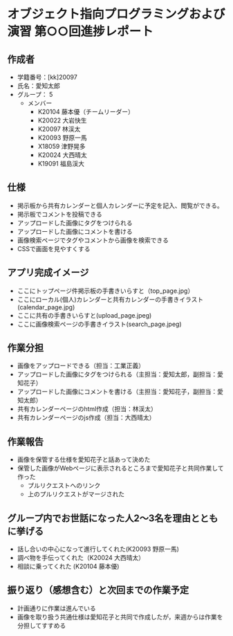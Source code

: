 # オブジェクト指向プログラミングおよび演習 第○○回進捗レポート

## 作成者
- 学籍番号：[kk]20097
- 氏名：愛知太郎
- グループ： 5
    - メンバー
        - K20104 藤本優（チームリーダー）
        - K20022 大岩快生
        - K20097 林渓太
        - K20093 野原一馬
        - X18059 津野晃多
        - K20024 大西晴太
        - K19091 福島渓大

## 仕様
- 掲示板から共有カレンダーと個人カレンダーに予定を記入、閲覧ができる。
- 掲示板でコメントを投稿できる
- アップロードした画像にタグをつけられる
- アップロードした画像にコメントを書ける
- 画像検索ページでタグやコメントから画像を検索できる
- CSSで画面を見やすくする

## アプリ完成イメージ
- ここにトップページ件掲示板の手書きいらすと（top_page.jpg）
- ここにローカル(個人)カレンダーと共有カレンダーの手書きイラスト(calendar_page.jpg)
- ここに共有の手書きいらすと(upload_page.jpeg)
- ここに画像検索ページの手書きイラスト(search_page.jpeg)

## 作業分担
- 画像をアップロードできる（担当：工業正義）
- アップロードした画像にタグをつけられる（主担当：愛知太郎，副担当：愛知花子）
- アップロードした画像にコメントを書ける（主担当：愛知花子，副担当：愛知太郎）
- 共有カレンダーページのhtml作成（担当：林渓太）
- 共有カレンダーページのjs作成（担当：大西晴太）
## 作業報告
- 画像を保管する仕様を愛知花子と話あって決めた
- 保管した画像がWebページに表示されるところまで愛知花子と共同作業して作った
    - プルリクエストへのリンク
    - 上のプルリクエストがマージされた

## グループ内でお世話になった人2〜3名を理由とともに挙げる
- 話し合いの中心になって進行してくれた(K20093 野原一馬)
- 調べ物を手伝ってくれた（K20024 大西晴太）
- 相談に乗ってくれた (K20104 藤本優)

## 振り返り（感想含む）と次回までの作業予定
- 計画通りに作業は進んでいる
- 画像を取り扱う共通仕様は愛知花子と共同で作成したが，来週からは作業を分担してすすめる